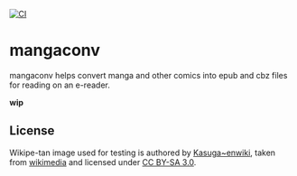 [![CI](https://github.com/naisuuuu/mangaconv/actions/workflows/ci.yml/badge.svg?branch=main)
](https://github.com/naisuuuu/mangaconv/actions?query=branch%3Amain)

# mangaconv

mangaconv helps convert manga and other comics into epub and cbz files for reading on an e-reader.

**wip**

## License

Wikipe-tan image used for testing is authored by
[Kasuga~enwiki](https://en.wikipedia.org/wiki/User:Kasuga~enwiki),
taken from
[wikimedia](https://commons.wikimedia.org/wiki/File:Wikipe-tan_at_Mother%27s_day.png)
and licensed under
[CC BY-SA 3.0](https://creativecommons.org/licenses/by-sa/3.0/deed.en).
